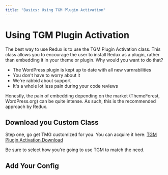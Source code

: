 ```yaml
---
title: "Basics: Using TGM Plugin Activation"
---
```


# Using TGM Plugin Activation

The best way to use Redux is to use the TGM Plugin Activation class. This class allows you to encourage the user to
install Redux as a plugin, rather than embedding it in your theme or plugin. Why would you want to do that?

- The WordPress plugin is kept up to date with all new varnrabilities
- You don't have to worry about it
- We're rabbid about support
- It's a whole lot less pain during your code reviews

Honestly, the pain of embedding depending on the market (ThemeForest, WordPress.org) can be quite intense. As such, this
is the recommended approach by Redux.

## Download you Custom Class
Step one, go get TMG customized for you. You can acquire it here: [TGM Plugin Activation Download](http://tgmpluginactivation.com/download/)

Be sure to select how you're going to use TGM to match the need.

## Add Your Config
